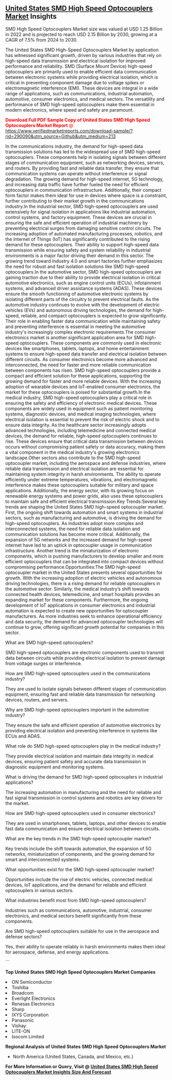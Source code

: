 <h2><a href="https://www.verifiedmarketreports.com/download-sample/?rid=290090&amp;utm_source=Github&amp;utm_medium=213" target="_blank">United States SMD High Speed Optocouplers Market</a> Insights</h2><p>SMD High Speed Optocouplers Market size was valued at USD 1.25 Billion in 2022 and is projected to reach USD 2.15 Billion by 2030, growing at a CAGR of 7.5% from 2024 to 2030.</p><p><p>The United States SMD High-Speed Optocouplers Market by application has witnessed significant growth, driven by various industries that rely on high-speed data transmission and electrical isolation for improved performance and reliability. SMD (Surface Mount Device) high-speed optocouplers are primarily used to enable efficient data communication between electronic systems while providing electrical isolation, which is critical in preventing component damage due to voltage spikes or electromagnetic interference (EMI). These devices are integral in a wide range of applications, such as communications, industrial automation, automotive, consumer electronics, and medical sectors. The versatility and performance of SMD high-speed optocouplers make them essential in modern electronics, where speed and safety are paramount. <p><span class=""><span style="color: #ff0000;"><strong>Download Full PDF Sample Copy of United States SMD High Speed Optocouplers Market Report</strong> @ </span><a href="https://www.verifiedmarketreports.com/download-sample/?rid=290090&amp;utm_source=Github&amp;utm_medium=213" target="_blank">https://www.verifiedmarketreports.com/download-sample/?rid=290090&amp;utm_source=Github&amp;utm_medium=213</a></span></p>In the communications industry, the demand for high-speed data transmission solutions has led to the widespread use of SMD high-speed optocouplers. These components help in isolating signals between different stages of communication equipment, such as networking devices, servers, and routers. By providing fast and reliable data transfer, they ensure that communication systems can operate without interference or signal degradation. The growing demand for high-speed internet, 5G technology, and increasing data traffic have further fueled the need for efficient optocouplers in communication infrastructure. Additionally, their compact form factor makes them ideal for use in devices where space is a constraint, further contributing to their market growth in the communications industry.In the industrial sector, SMD high-speed optocouplers are used extensively for signal isolation in applications like industrial automation, control systems, and factory equipment. These devices are crucial in ensuring the safe and efficient operation of industrial machinery by preventing electrical surges from damaging sensitive control circuits. The increasing adoption of automated manufacturing processes, robotics, and the Internet of Things (IoT) has significantly contributed to the rising demand for these optocouplers. Their ability to support high-speed data transmission while ensuring safety and system reliability in industrial environments is a major factor driving their demand in this sector. The growing trend toward Industry 4.0 and smart factories further emphasizes the need for robust and fast isolation solutions like SMD high-speed optocouplers.In the automotive sector, SMD high-speed optocouplers are gaining traction due to their ability to provide electrical isolation in critical automotive electronics, such as engine control units (ECUs), infotainment systems, and advanced driver assistance systems (ADAS). These devices ensure the smooth functioning of automotive electronic systems by isolating different parts of the circuitry to prevent electrical faults. As the automotive industry continues to evolve with the development of electric vehicles (EVs) and autonomous driving technologies, the demand for high-speed, reliable, and compact optocouplers is expected to grow significantly. Their role in enabling faster data communication while maintaining safety and preventing interference is essential in meeting the automotive industry's increasingly complex electronic requirements.The consumer electronics market is another significant application area for SMD high-speed optocouplers. These components are commonly used in electronic devices like smartphones, tablets, laptops, and home entertainment systems to ensure high-speed data transfer and electrical isolation between different circuits. As consumer electronics become more advanced and interconnected, the need for faster and more reliable communication between components has risen. SMD high-speed optocouplers provide a compact and efficient solution for these applications, supporting the growing demand for faster and more reliable devices. With the increasing adoption of wearable devices and IoT-enabled consumer electronics, the market for these optocouplers is poised for substantial growth.In the medical industry, SMD high-speed optocouplers play a critical role in ensuring the safety and efficiency of electronic medical devices. These components are widely used in equipment such as patient monitoring systems, diagnostic devices, and medical imaging technologies, where electrical isolation is essential to prevent the risk of electric shock and to ensure data integrity. As the healthcare sector increasingly adopts advanced technologies, including telemedicine and connected medical devices, the demand for reliable, high-speed optocouplers continues to rise. These devices ensure that critical data transmission between devices occurs without compromising patient safety or data accuracy, making them a vital component in the medical industry's growing electronics landscape.Other sectors also contribute to the SMD high-speed optocoupler market, including the aerospace and defense industries, where reliable data transmission and electrical isolation are essential for maintaining system integrity in harsh environments. The ability to operate efficiently under extreme temperatures, vibrations, and electromagnetic interference makes these optocouplers suitable for military and space applications. Additionally, the energy sector, with its growing focus on renewable energy systems and power grids, also uses these optocouplers to maintain safe and efficient electrical transmission.Key Trends:Several key trends are shaping the United States SMD high-speed optocoupler market. First, the ongoing shift towards automation and smart systems in industrial sectors, such as manufacturing and automotive, is driving the demand for high-speed optocouplers. As industries adopt more complex and interconnected systems, the need for reliable data isolation and communication solutions has become more critical. Additionally, the expansion of 5G networks and the increased demand for high-speed internet have led to an uptick in optocoupler usage in communication infrastructure. Another trend is the miniaturization of electronic components, which is pushing manufacturers to develop smaller and more efficient optocouplers that can be integrated into compact devices without compromising performance.Opportunities:The SMD high-speed optocoupler market in the United States presents several opportunities for growth. With the increasing adoption of electric vehicles and autonomous driving technologies, there is a rising demand for reliable optocouplers in the automotive sector. Similarly, the medical industry’s shift towards connected health devices, telemedicine, and smart hospitals provides an expanding market for these components. Furthermore, the ongoing development of IoT applications in consumer electronics and industrial automation is expected to create new opportunities for optocoupler manufacturers. As more industries seek to enhance operational efficiency and data security, the demand for advanced optocoupler technologies will continue to grow, offering significant growth potential for companies in this sector.<p>What are SMD high-speed optocouplers?</p><p>SMD high-speed optocouplers are electronic components used to transmit data between circuits while providing electrical isolation to prevent damage from voltage surges or interference.</p><p>How are SMD high-speed optocouplers used in the communications industry?</p><p>They are used to isolate signals between different stages of communication equipment, ensuring fast and reliable data transmission for networking devices, routers, and servers.</p><p>Why are SMD high-speed optocouplers important in the automotive industry?</p><p>They ensure the safe and efficient operation of automotive electronics by providing electrical isolation and preventing interference in systems like ECUs and ADAS.</p><p>What role do SMD high-speed optocouplers play in the medical industry?</p><p>They provide electrical isolation and maintain data integrity in medical devices, ensuring patient safety and accurate data transmission in diagnostic equipment and monitoring systems.</p><p>What is driving the demand for SMD high-speed optocouplers in industrial applications?</p><p>The increasing automation in manufacturing and the need for reliable and fast signal transmission in control systems and robotics are key drivers for the market.</p><p>How are SMD high-speed optocouplers used in consumer electronics?</p><p>They are used in smartphones, tablets, laptops, and other devices to enable fast data communication and ensure electrical isolation between circuits.</p><p>What are the key trends in the SMD high-speed optocoupler market?</p><p>Key trends include the shift towards automation, the expansion of 5G networks, miniaturization of components, and the growing demand for smart and interconnected systems.</p><p>What opportunities exist for the SMD high-speed optocoupler market?</p><p>Opportunities include the rise of electric vehicles, connected medical devices, IoT applications, and the demand for reliable and efficient optocouplers in various sectors.</p><p>What industries benefit most from SMD high-speed optocouplers?</p><p>Industries such as communications, automotive, industrial, consumer electronics, and medical sectors benefit significantly from these components.</p><p>Are SMD high-speed optocouplers suitable for use in the aerospace and defense sectors?</p><p>Yes, their ability to operate reliably in harsh environments makes them ideal for aerospace, defense, and energy applications.</p>```</p><p><strong>Top United States SMD High Speed Optocouplers Market Companies</strong></p><div data-test-id=""><p><li>ON Semiconductor</li><li> Toshiba</li><li> Broadcom</li><li> Everlight Electronics</li><li> Renesas Electronics</li><li> Sharp</li><li> IXYS Corporation</li><li> Panasonic</li><li> Vishay</li><li> LITE-ON</li><li> Isocom Limited</li></p><div><strong>Regional Analysis of&nbsp;United States SMD High Speed Optocouplers Market</strong></div><ul><li dir="ltr"><p dir="ltr">North America&nbsp;(United States, Canada, and Mexico, etc.)</p></li></ul><p><strong>For More Information or Query, Visit @&nbsp;</strong><strong><a href="https://www.verifiedmarketreports.com/product/smd-high-speed-optocouplers-market/?utm_source=Github&amp;utm_medium=213" target="_blank">United States SMD High Speed Optocouplers Market Insights Size And Forecast</a></strong></p></div>
